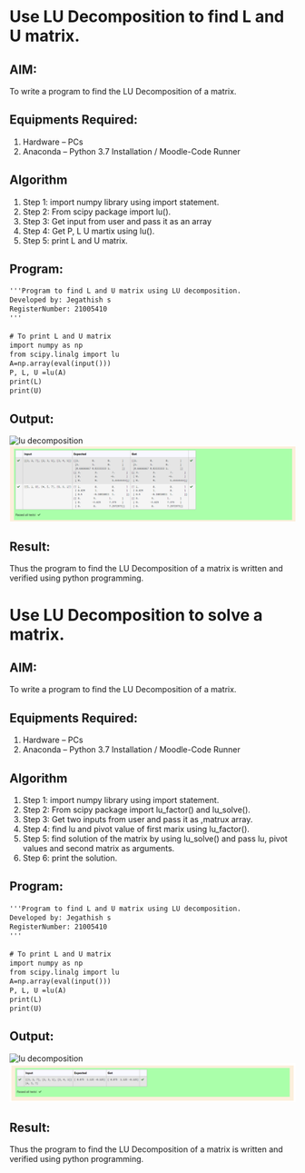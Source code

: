 # Use LU Decomposition to find L and U matrix.

## AIM:
To write a program to find the LU Decomposition of a matrix.

## Equipments Required:
1. Hardware – PCs
2. Anaconda – Python 3.7 Installation / Moodle-Code Runner

## Algorithm
1. Step 1:
import numpy library using import statement.
2. Step 2:
From scipy package import lu().
3. Step 3:
Get input from user and pass it as an array
4. Step 4: 
 Get P, L U martix using lu().
5. Step 5:
print L and U matrix.


## Program:
```
'''Program to find L and U matrix using LU decomposition.
Developed by: Jegathish s
RegisterNumber: 21005410
'''

# To print L and U matrix
import numpy as np
from scipy.linalg import lu
A=np.array(eval(input()))
P, L, U =lu(A)
print(L)
print(U)
```

## Output:
![lu decomposition]()
![output](sum1.png)


## Result:
Thus the program to find the LU Decomposition of a matrix is written and verified using python programming.



# Use LU Decomposition to solve a matrix.

## AIM:
To write a program to find the LU Decomposition of a matrix.

## Equipments Required:
1. Hardware – PCs
2. Anaconda – Python 3.7 Installation / Moodle-Code Runner

## Algorithm
1. Step 1:
import numpy library using import statement.
2. Step 2:
From scipy package import lu_factor() and lu_solve().
3. Step 3:
Get two inputs from user and pass it as ,matrux array.
4. Step 4: 
 find lu and pivot value of first marix using lu_factor().
5. Step 5:
find solution of the matrix by using lu_solve() and pass lu, pivot values and second matrix as arguments.
6. Step 6:
print the solution.


## Program:
```
'''Program to find L and U matrix using LU decomposition.
Developed by: Jegathish s
RegisterNumber: 21005410
'''

# To print L and U matrix
import numpy as np
from scipy.linalg import lu
A=np.array(eval(input()))
P, L, U =lu(A)
print(L)
print(U)
```

## Output:
![lu decomposition]()
![output](sum2.png)


## Result:
Thus the program to find the LU Decomposition of a matrix is written and verified using python programming.

